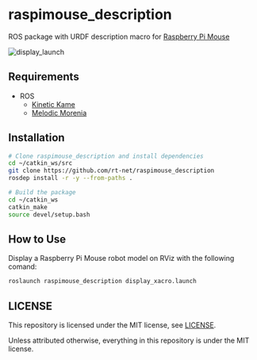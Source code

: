 # raspimouse_description

ROS package with URDF description macro for [Raspberry Pi Mouse](https://www.rt-net.jp/products/raspimouse2?lang=en)

![display_launch](https://github.com/rt-net/raspimouse_description/blob/image/display_launch.png)

## Requirements

- ROS
  - [Kinetic Kame](http://wiki.ros.org/kinetic/Installation/Ubuntu)
  - [Melodic Morenia](http://wiki.ros.org/melodic/Installation/Ubuntu)

## Installation

```sh
# Clone raspimouse_description and install dependencies
cd ~/catkin_ws/src
git clone https://github.com/rt-net/raspimouse_description
rosdep install -r -y --from-paths .

# Build the package
cd ~/catkin_ws
catkin_make
source devel/setup.bash
```

## How to Use

Display a Raspberry Pi Mouse robot model on RViz with the following comand:

```sh
roslaunch raspimouse_description display_xacro.launch 
```

## LICENSE

This repository is licensed under the MIT license, see [LICENSE](./LICENSE).

Unless attributed otherwise, everything in this repository is under the MIT license.
